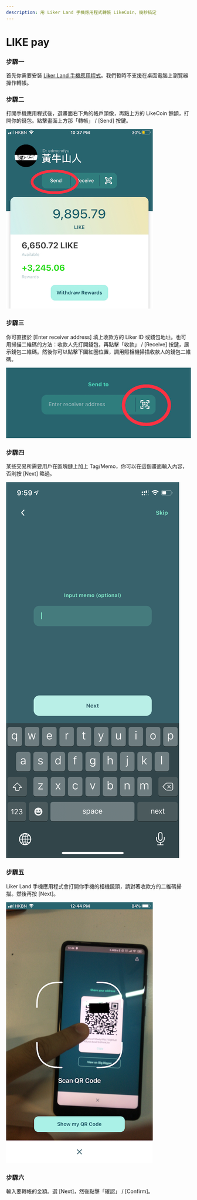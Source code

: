 ```yaml
---
description: 用 Liker Land 手機應用程式轉帳 LikeCoin，幾秒搞定
---
```


# LIKE pay

### **步驟一**

首先你需要安裝 [Liker Land 手機應用程式](https://like.co/in/getapp)。我們暫時不支援在桌面電腦上瀏覽器操作轉帳。

### **步驟二**

打開手機應用程式後，選畫面右下角的帳戶頭像，再點上方的 LikeCoin 餘額，打開你的錢包。點擊畫面上方那「轉帳」 / \[Send\] 按鍵。

![](../../.gitbook/assets/img_2154.jpg)

### **步驟三**

你可直接於 \[Enter receiver address\] 填上收款方的 Liker ID 或錢包地址。也可用掃描二維碼的方法：收款人先打開錢包，再點擊「收款」 / \[Receive\]  按鍵，展示錢包二維碼。然後你可以點擊下圖紅圈位置，調用照相機掃描收款人的錢包二維碼。

![](../../.gitbook/assets/img_2155.jpg)

### **步驟四**

某些交易所需要用戶在區塊鏈上加上 Tag/Memo，你可以在這個畫面輸入內容，否則按 \[Next\] 略過。

![](../../.gitbook/assets/memo.png)

### **步驟五**

Liker Land 手機應用程式會打開你手機的相機鏡頭，請對著收款方的二維碼掃描。然後再按 \[Next\]。

![](../../.gitbook/assets/img_2158.png)

### **步驟六**

輸入要轉帳的金額。選 \[Next\]，然後點擊「確認」 / \[Confirm\]。

